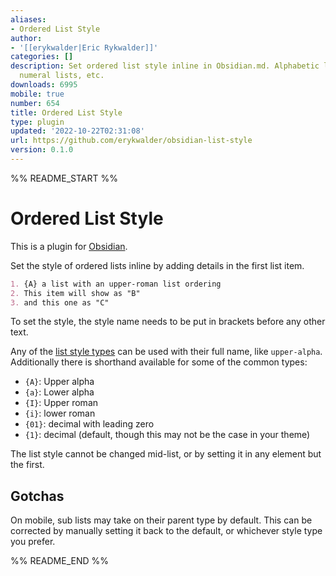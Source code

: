 ```yaml
---
aliases:
- Ordered List Style
author:
- '[[erykwalder|Eric Rykwalder]]'
categories: []
description: Set ordered list style inline in Obsidian.md. Alphabetic lists, roman
  numeral lists, etc.
downloads: 6995
mobile: true
number: 654
title: Ordered List Style
type: plugin
updated: '2022-10-22T02:31:08'
url: https://github.com/erykwalder/obsidian-list-style
version: 0.1.0
---
```


%% README_START %%

# Ordered List Style

This is a plugin for [Obsidian](https://obsidian.md).

Set the style of ordered lists inline by adding details in the first list item.

```markdown
1. {A} a list with an upper-roman list ordering
2. This item will show as "B"
3. and this one as "C"
```

To set the style, the style name needs to be put in brackets before any other text.

Any of the [list style types](https://developer.mozilla.org/en-US/docs/Web/CSS/list-style-type) can be used with their full name, like `upper-alpha`. Additionally there is shorthand available for some of the common types:

-   `{A}`: Upper alpha
-   `{a}`: Lower alpha
-   `{I}`: Upper roman
-   `{i}`: lower roman
-   `{01}`: decimal with leading zero
-   `{1}`: decimal (default, though this may not be the case in your theme)

The list style cannot be changed mid-list, or by setting it in any element but the first.

## Gotchas

On mobile, sub lists may take on their parent type by default. This can be corrected by manually setting it back to the default, or whichever style type you prefer.


%% README_END %%
